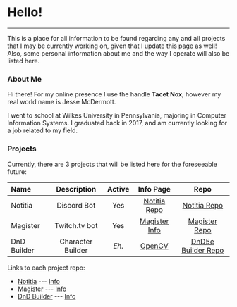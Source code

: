 # Hello!
* * *

This is a place for all information to be found regarding any and all projects that I may be currently working on, given that I update this page as well! Also, some personal information about me and the way I operate will also be listed here.

### About Me

Hi there!
For my online presence I use the handle **Tacet Nox**, however my real world name is Jesse McDermott.

I went to school at Wilkes University in Pennsylvania, majoring in Computer Information Systems.
I graduated back in 2017, and am currently looking for a job related to my field.


### Projects

Currently, there are 3 projects that will be listed here for the foreseeable future:

| Name         | Description        | Active | Info Page                                                                  | Repo |
|:-------------|:------------------:|:------:| :-------:                                                                  |:----:|
| Notitia      | Discord Bot        | Yes    |  <a href="https://www.tacetnox.tools/Projects/Notitia.md">Notitia Repo</a> | <a href="https://github.com/TacetNoxPavor/Notitia">Notitia Repo</a>
| Magister     | Twitch.tv bot      | Yes    |  <a href="https://www.tacetnox.tools/Projects/Magister.md">Magister Info</a> | <a href="https://github.com/TacetNoxPavor/Magister">Magister Repo</a>
| DnD Builder  | Character Builder  | *Eh.*  |  <a href="https://www.tacetnox.tools/Projects/DnD-Builder.md">OpenCV</a> | <a href="https://github.com/TacetNoxPavor/DnD5e-Character-Builder">DnD5e Builder Repo</a>


Links to each project repo:

* [Notitia](https://github.com/TacetNoxPavor/Notitia) --- [Info]()
* [Magister](https://github.com/TacetNoxPavor/Magister) --- [Info](./Projects/Magister.md)
* [DnD Builder](https://github.com/TacetNoxPavor/DnD5e-Character-Builder) --- [Info](./Projects/DnD-Builder.md)
